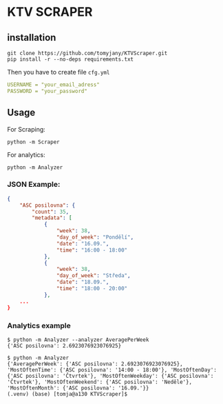 # KTV SCRAPER
## installation
```console
git clone https://github.com/tomyjany/KTVScraper.git
pip install -r --no-deps requirements.txt
```
Then you have to create file `cfg.yml`
```yml
USERNAME = "your_email_adress"
PASSWORD = "your_password"
```
## Usage
For Scraping:
```console
python -m Scraper
```
For analytics:
```console
python -m Analyzer
```

### JSON Example:
```json
{
    "ASC posilovna": {
        "count": 35,
        "metadata": [
            {
                "week": 38,
                "day_of_week": "Pondělí",
                "date": "16.09.",
                "time": "16:00 - 18:00"
            },
            {
                "week": 38,
                "day_of_week": "Středa",
                "date": "18.09.",
                "time": "18:00 - 20:00"
            },
    ...
}
```
### Analytics example
```console
$ python -m Analyzer --analyzer AveragePerWeek
{'ASC posilovna': 2.6923076923076925}

$ python -m Analyzer
{'AveragePerWeek': {'ASC posilovna': 2.6923076923076925}, 'MostOftenTime': {'ASC posilovna': '14:00 - 18:00'}, 'MostOftenDay': {'ASC posilovna': 'Čtvrtek'}, 'MostOftenWeekday': {'ASC posilovna': 'Čtvrtek'}, 'MostOftenWeekend': {'ASC posilovna': 'Neděle'}, 'MostOftenMonth': {'ASC posilovna': '16.09.'}}
(.venv) (base) [tomja@a130 KTVScraper]$ 
```

